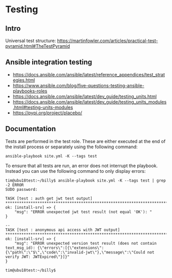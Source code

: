 # Testing

## Intro

Universal test structure: <https://martinfowler.com/articles/practical-test-pyramid.html#TheTestPyramid>

## Ansible integration testing
- <https://docs.ansible.com/ansible/latest/reference_appendices/test_strategies.html>
- <https://www.ansible.com/blog/five-questions-testing-ansible-playbooks-roles>
- <https://docs.ansible.com/ansible/latest/dev_guide/testing_units.html>
- <https://docs.ansible.com/ansible/latest/dev_guide/testing_units_modules.html#testing-units-modules>
- <https://pypi.org/project/placebo/>

## Documentation
Tests are performed in the test role. These are either executed at the end of the install process or separately using the following command:

    ansible-playbook site.yml -K --tags test
    
To ensure that all tests are run, an error does not interrupt the playbook.
Instead you can use the following command to only display errors:

    tim@ubu18test:~/billy$ ansible-playbook site.yml -K --tags test | grep -2 ERROR
    SUDO password: 

    TASK [test : auth get jwt test output] ***************************************************************************************************************************
    ok: [install-srv] => {
        "msg": "ERROR unexpected jwt test result (not equal 'OK'): "
    }

    --
    TASK [test : anonymous api access with JWT output] ***************************************************************************************************************
    ok: [install-srv] => {
        "msg": "ERROR unexpected version test result (does not contain text_msg_id): {\"errors\":[{\"extensions\":{\"path\":\"$\",\"code\":\"invalid-jwt\"},\"message\":\"Could not verify JWT: JWTExpired\"}]}"
    }

    tim@ubu18test:~/billy$

